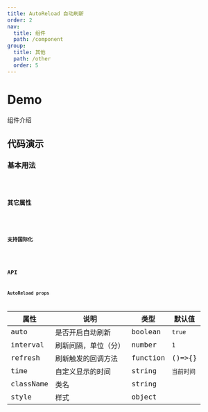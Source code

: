 ```yaml
---
title: AutoReload 自动刷新
order: 2
nav:
  title: 组件
  path: /component
group:
  title: 其他
  path: /other
  order: 5
---
```


# Demo
组件介绍

## 代码演示

### 基本用法
<code src="./demo/demo1.tsx" />

### 其它属性
<code src="./demo/demo2.tsx" />

### 支持国际化
<code src="./demo/demo3.tsx" />

## API
### AutoReload props

| 属性      | 说明                 | 类型     | 默认值     |
| --------- | -------------------- | -------- | ---------- |
| auto      | 是否开启自动刷新     | boolean  | `true`     |
| interval  | 刷新间隔，单位（分） | number   | `1`        |
| refresh   | 刷新触发的回调方法   | function | ()=>{}     |
| time      | 自定义显示的时间     | string   | `当前时间` |
| className | 类名                 | string   |            |
| style     | 样式                 | object   |            |